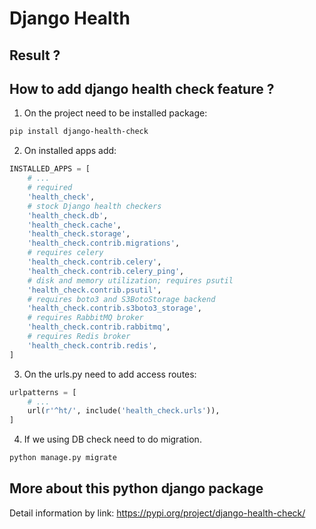 # Django Health

## Result ?



## How to add django health check feature ?

1. On the project need to be installed package:

```bash
pip install django-health-check
```

2. On installed apps add:

```python
INSTALLED_APPS = [
    # ...
    # required
    'health_check',
    # stock Django health checkers
    'health_check.db',
    'health_check.cache',
    'health_check.storage',
    'health_check.contrib.migrations',
    # requires celery
    'health_check.contrib.celery',
    'health_check.contrib.celery_ping',
    # disk and memory utilization; requires psutil
    'health_check.contrib.psutil',
    # requires boto3 and S3BotoStorage backend
    'health_check.contrib.s3boto3_storage',
    # requires RabbitMQ broker
    'health_check.contrib.rabbitmq',
    # requires Redis broker
    'health_check.contrib.redis',
]
```

3. On the urls.py need to add access routes:

```python
urlpatterns = [
    # ...
    url(r'^ht/', include('health_check.urls')),
]
```

4. If we using DB check need to do migration.

```bash
python manage.py migrate
```

## More about this python django package

Detail information by link: https://pypi.org/project/django-health-check/
